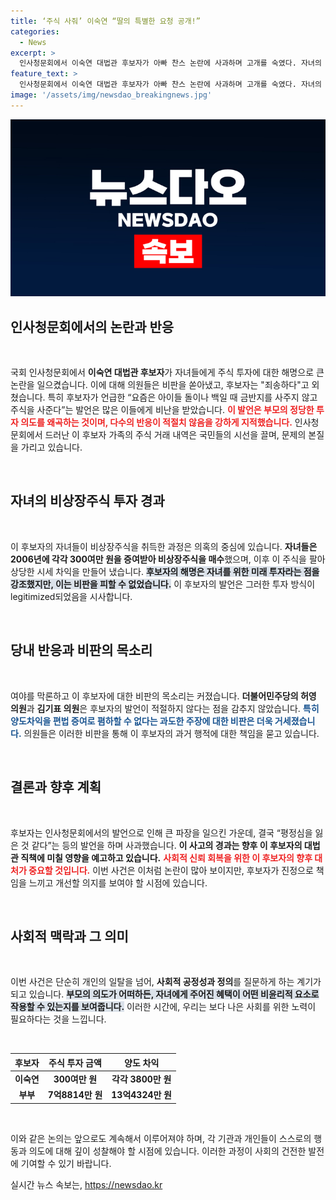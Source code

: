 ```yaml
---
title: ‘주식 사줘’ 이숙연 “딸의 특별한 요청 공개!”
categories:
  - News
excerpt: >
  인사청문회에서 이숙연 대법관 후보자가 아빠 찬스 논란에 사과하며 고개를 숙였다. 자녀의 주식 취득으로 벌어진 수억 원의 차익이 도마 위에 오르며, 여야 의원들의 강도 높은 비판이 이어졌다.
feature_text: >
  인사청문회에서 이숙연 대법관 후보자가 아빠 찬스 논란에 사과하며 고개를 숙였다. 자녀의 주식 취득으로 벌어진 수억 원의 차익이 도마 위에 오르며, 여야 의원들의 강도 높은 비판이 이어졌다.
image: '/assets/img/newsdao_breakingnews.jpg'
---
```


<p><img src="/assets/img/newsdao_breakingnews.jpg" alt="ranknews 속보" /></p>

<h2 data-ke-size="size26">인사청문회에서의 논란과 반응</h2>

<p data-ke-size="size16">&nbsp;</p>

<p>국회 인사청문회에서 <b>이숙연 대법관 후보자</b>가 자녀들에게 주식 투자에 대한 해명으로 큰 논란을 일으켰습니다. 이에 대해 의원들은 비판을 쏟아냈고, 후보자는 "죄송하다"고 외쳤습니다. 특히 후보자가 언급한 “요즘은 아이들 돌이나 백일 때 금반지를 사주지 않고 주식을 사준다”는 발언은 많은 이들에게 비난을 받았습니다. <b><span style="color: #ee2323;">이 발언은 부모의 정당한 투자 의도를 왜곡하는 것이며, 다수의 반응이 적절치 않음을 강하게 지적했습니다.</span></b> 인사청문회에서 드러난 이 후보자 가족의 주식 거래 내역은 국민들의 시선을 끌며, 문제의 본질을 가리고 있습니다.</p>

<p data-ke-size="size16">&nbsp;</p>

<h2 data-ke-size="size26">자녀의 비상장주식 투자 경과</h2>

<p data-ke-size="size16">&nbsp;</p>

<p>이 후보자의 자녀들이 비상장주식을 취득한 과정은 의혹의 중심에 있습니다. <b>자녀들은 2006년에 각각 300여만 원을 증여받아 비상장주식을 매수</b>했으며, 이후 이 주식을 팔아 상당한 시세 차익을 만들어 냈습니다. <b><span style="background-color: #21538527;">후보자의 해명은 자녀를 위한 미래 투자라는 점을 강조했지만, 이는 비판을 피할 수 없었습니다.</span></b> 이 후보자의 발언은 그러한 투자 방식이 legitimized되었음을 시사합니다.</p>

<p data-ke-size="size16">&nbsp;</p>

<h2 data-ke-size="size26">당내 반응과 비판의 목소리</h2>

<p data-ke-size="size16">&nbsp;</p>

<p>여야를 막론하고 이 후보자에 대한 비판의 목소리는 커졌습니다. <b>더불어민주당의 허영 의원</b>과 <b>김기표 의원</b>은 후보자의 발언이 적절하지 않다는 점을 감추지 않았습니다. <b><span style="color: #1a5490;">특히 양도차익을 편법 증여로 폄하할 수 없다는 과도한 주장에 대한 비판은 더욱 거세졌습니다.</span></b> 의원들은 이러한 비판을 통해 이 후보자의 과거 행적에 대한 책임을 묻고 있습니다.</p>

<p data-ke-size="size16">&nbsp;</p>

<h2 data-ke-size="size26">결론과 향후 계획</h2>

<p data-ke-size="size16">&nbsp;</p>

<p>후보자는 인사청문회에서의 발언으로 인해 큰 파장을 일으킨 가운데, 결국 “평정심을 잃은 것 같다”는 등의 발언을 하며 사과했습니다. <b>이 사고의 경과는 향후 이 후보자의 대법관 직책에 미칠 영향을 예고하고 있습니다.</b> <b><span style="color: #ee2323;">사회적 신뢰 회복을 위한 이 후보자의 향후 대처가 중요할 것입니다.</span></b> 이번 사건은 이처럼 논란이 많아 보이지만, 후보자가 진정으로 책임을 느끼고 개선할 의지를 보여야 할 시점에 있습니다.</p>

<p data-ke-size="size16">&nbsp;</p>

<h2 data-ke-size="size26">사회적 맥락과 그 의미</h2>

<p data-ke-size="size16">&nbsp;</p>

<p>이번 사건은 단순히 개인의 일탈을 넘어, <b>사회적 공정성과 정의</b>를 질문하게 하는 계기가 되고 있습니다. <b><span style="background-color: #21538527;">부모의 의도가 어떠하든, 자녀에게 주어진 혜택이 어떤 비윤리적 요소로 작용할 수 있는지를 보여줍니다.</span></b> 이러한 시간에, 우리는 보다 나은 사회를 위한 노력이 필요하다는 것을 느낍니다. </p>

<p data-ke-size="size16">&nbsp;</p>

<table style="width: 100%;">
  <thead>
    <tr>
      <th style="text-align: center;"><b>후보자</b></th>
      <th style="text-align: center;"><b>주식 투자 금액</b></th>
      <th style="text-align: center;"><b>양도 차익</b></th>
    </tr>
  </thead>
  <tbody>
    <tr>
      <td style="text-align: center; height: 17px;"><b>이숙연</b></td>
      <td style="text-align: center; height: 17px;"><b>300여만 원</b></td>
      <td style="text-align: center; height: 17px;"><b>각각 3800만 원</b></td>
    </tr>
    <tr>
      <td style="text-align: center; height: 17px;"><b>부부</b></td>
      <td style="text-align: center; height: 17px;"><b>7억8814만 원</b></td>
      <td style="text-align: center; height: 17px;"><b>13억4324만 원</b></td>
    </tr>
  </tbody>
</table>

<p data-ke-size="size16">&nbsp;</p>

<p>이와 같은 논의는 앞으로도 계속해서 이루어져야 하며, 각 기관과 개인들이 스스로의 행동과 의도에 대해 깊이 성찰해야 할 시점에 있습니다. 이러한 과정이 사회의 건전한 발전에 기여할 수 있기 바랍니다.</p>
실시간 뉴스 속보는, <a href="https://newsdao.kr" rel="dofollow">https://newsdao.kr</a>



